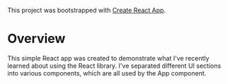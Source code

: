 This project was bootstrapped with [Create React App](https://github.com/facebook/create-react-app).

# Overview
This simple React app was created to demonstrate what I've recently learned about using the React library. I've separated different UI sections into various components, which are all used by the App component. 
